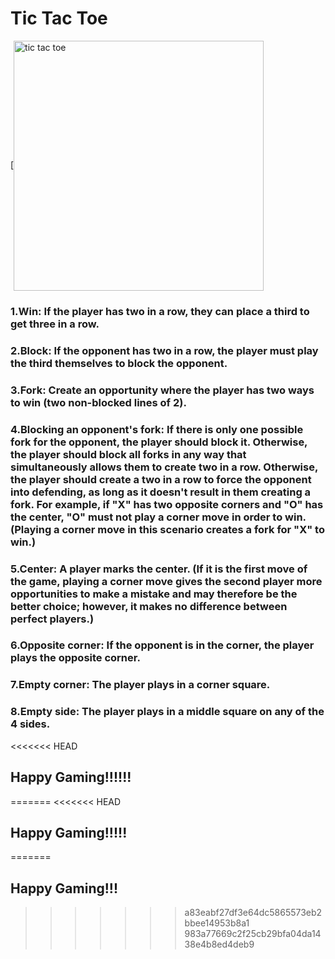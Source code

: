 # Tic Tac Toe

[<img align="center" alt="tic tac toe" width="400px" src="https://4.bp.blogspot.com/-xL7NMJ03Lwk/XDpTWIy4XUI/AAAAAAAAADU/n-ZE3Gsm0yIjc3E1iCoDZLOh1pXTaoyUwCLcBGAs/s1600/tic-tac-toe-fig-1-576x215.png" />


 ###   1.Win: If the player has two in a row, they can place a third to get three in a row.
 ###   2.Block: If the opponent has two in a row, the player must play the third themselves to block the opponent.
 ###   3.Fork: Create an opportunity where the player has two ways to win (two non-blocked lines of 2).
 ###   4.Blocking an opponent's fork: If there is only one possible fork for the opponent, the player should block it. Otherwise,    the player should block all forks in any way that simultaneously allows them to create two in a row. Otherwise, the player should create a two in a row to force the opponent into defending, as long as it doesn't result in them creating a fork. For example, if "X" has two opposite corners and "O" has the center, "O" must not play a corner move in order to win. (Playing a corner move in this scenario creates a fork for "X" to win.)
 ###   5.Center: A player marks the center. (If it is the first move of the game, playing a corner move gives the second player more opportunities to make a mistake and may therefore be the better choice; however, it makes no difference between perfect players.)
 ###   6.Opposite corner: If the opponent is in the corner, the player plays the opposite corner.
 ###   7.Empty corner: The player plays in a corner square.
 ###   8.Empty side: The player plays in a middle square on any of the 4 sides.


<<<<<<< HEAD
 ## Happy Gaming!!!!!!
=======
<<<<<<< HEAD
 ## Happy Gaming!!!!!
=======
 ## Happy Gaming!!!
>>>>>>> a83eabf27df3e64dc5865573eb2bbee14953b8a1
>>>>>>> 983a77669c2f25cb29bfa04da1438e4b8ed4deb9
